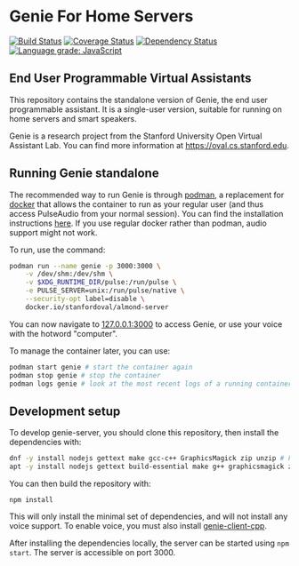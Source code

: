 # Genie For Home Servers

[![Build Status](https://travis-ci.com/stanford-oval/almond-server.svg?branch=master)](https://travis-ci.com/stanford-oval/almond-server) [![Coverage Status](https://coveralls.io/repos/github/stanford-oval/almond-server/badge.svg?branch=master)](https://coveralls.io/github/stanford-oval/almond-server?branch=master) [![Dependency Status](https://david-dm.org/stanford-oval/almond-server/status.svg)](https://david-dm.org/stanford-oval/almond-server) [![Language grade: JavaScript](https://img.shields.io/lgtm/grade/javascript/g/stanford-oval/almond-server.svg?logo=lgtm&logoWidth=18)](https://lgtm.com/projects/g/stanford-oval/almond-server/context:javascript)

## End User Programmable Virtual Assistants

This repository contains the standalone version of Genie, the end user programmable
assistant. It is a single-user version, suitable for running on home servers and
smart speakers.

Genie is a research project from the Stanford University Open Virtual Assistant Lab.
You can find more information at <https://oval.cs.stanford.edu>.

## Running Genie standalone

The recommended way to run Genie is through [podman](https://podman.io/), a replacement for [docker](https://docs.docker.com/install/) that allows
the container to run as your regular user (and thus access PulseAudio from your normal session). You can find the installation instructions [here](https://podman.io/getting-started/installation).
If you use regular docker rather than podman, audio support might not work.

To run, use the command:
```bash
podman run --name genie -p 3000:3000 \
    -v /dev/shm:/dev/shm \
    -v $XDG_RUNTIME_DIR/pulse:/run/pulse \
    -e PULSE_SERVER=unix:/run/pulse/native \
    --security-opt label=disable \
    docker.io/stanfordoval/almond-server
```

You can now navigate to [127.0.0.1:3000](http://127.0.0.1:3000) to access Genie, or use your voice with the hotword "computer".

To manage the container later, you can use:
```bash
podman start genie # start the container again
podman stop genie # stop the container
podman logs genie # look at the most recent logs of a running container
```

## Development setup

To develop genie-server, you should clone this repository, then install the dependencies with:

```bash
dnf -y install nodejs gettext make gcc-c++ GraphicsMagick zip unzip # Fedora/RHEL
apt -y install nodejs gettext build-essential make g++ graphicsmagick zip unzip # Ubuntu/Debian
```

You can then build the repository with:
```
npm install
```

This will only install the minimal set of dependencies, and will not install any voice support. To enable voice, you must also install [genie-client-cpp](https://github.com/stanford-oval/genie-client-cpp).

After installing the dependencies locally, the server can be started using `npm start`. The server is accessible on port 3000.
